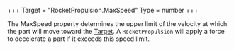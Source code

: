 +++
Target = "RocketPropulsion.MaxSpeed"
Type = number
+++

The MaxSpeed property determines the upper limit of the velocity at which the part will move toward the [Target](https://developer.roblox.com/api-reference/property/RocketPropulsion/Target). A `RocketPropulsion` will apply a force to decelerate a part if it exceeds this speed limit.
